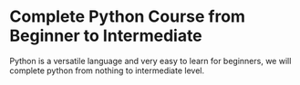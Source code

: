 # Complete Python Course from Beginner to Intermediate


Python is a versatile language and very easy to learn for beginners, we will complete python from nothing to intermediate level.
